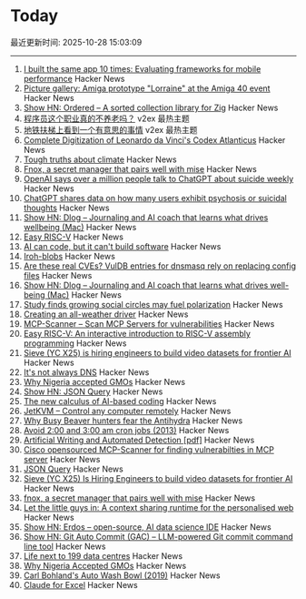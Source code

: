 # Today

最近更新时间: 2025-10-28 15:03:09

--- 
1. [I built the same app 10 times: Evaluating frameworks for mobile performance](https://www.lorenstew.art/blog/10-kanban-boards/) Hacker News
2. [Picture gallery: Amiga prototype "Lorraine" at the Amiga 40 event](https://www.amiga-news.de/en/news/AN-2025-10-00110-EN.html) Hacker News
3. [Show HN: Ordered – A sorted collection library for Zig](https://news.ycombinator.com/item?id=45729457) Hacker News
4. [程序员这个职业真的不养老吗？](https://www.v2ex.com/t/1168799) v2ex 最热主题
5. [地铁扶梯上看到一个有意思的事情](https://www.v2ex.com/t/1168795) v2ex 最热主题
6. [Complete Digitization of Leonardo da Vinci's Codex Atlanticus](https://www.openculture.com/2025/10/digitization-of-leonardo-da-vincis-codex-atlanticus.html) Hacker News
7. [Tough truths about climate](https://www.gatesnotes.com/home/home-page-topic/reader/three-tough-truths-about-climate) Hacker News
8. [Fnox, a secret manager that pairs well with mise](https://github.com/jdx/mise/discussions/6779) Hacker News
9. [OpenAI says over a million people talk to ChatGPT about suicide weekly](https://techcrunch.com/2025/10/27/openai-says-over-a-million-people-talk-to-chatgpt-about-suicide-weekly/) Hacker News
10. [ChatGPT shares data on how many users exhibit psychosis or suicidal thoughts](https://www.bbc.com/news/articles/c5yd90g0q43o) Hacker News
11. [Show HN: Dlog – Journaling and AI coach that learns what drives wellbeing (Mac)](https://dlog.pro/) Hacker News
12. [Easy RISC-V](https://dramforever.github.io/easyriscv/) Hacker News
13. [AI can code, but it can't build software](https://bytesauna.com/post/coding-vs-software-engineering) Hacker News
14. [Iroh-blobs](https://www.iroh.computer/blog/iroh-blobs-0-95-new-features) Hacker News
15. [Are these real CVEs? VulDB entries for dnsmasq rely on replacing config files](https://seclists.org/oss-sec/2025/q4/79) Hacker News
16. [Show HN: Dlog – Journaling and AI coach that learns what drives well-being (Mac)](https://dlog.pro/) Hacker News
17. [Study finds growing social circles may fuel polarization](https://phys.org/news/2025-10-friends-division-social-circles-fuel.html) Hacker News
18. [Creating an all-weather driver](https://waymo.com/blog/2025/10/creating-an-all-weather-driver) Hacker News
19. [MCP-Scanner – Scan MCP Servers for vulnerabilities](https://github.com/cisco-ai-defense/mcp-scanner) Hacker News
20. [Easy RISC-V: An interactive introduction to RISC-V assembly programming](https://dramforever.github.io/easyriscv/) Hacker News
21. [Sieve (YC X25) is hiring engineers to build video datasets for frontier AI](https://www.sievedata.com/) Hacker News
22. [It's not always DNS](https://notes.pault.ag/its-not-always-dns/) Hacker News
23. [Why Nigeria accepted GMOs](https://www.asimov.press/p/nigeria-crops) Hacker News
24. [Show HN: JSON Query](https://jsonquerylang.org/) Hacker News
25. [The new calculus of AI-based coding](https://blog.joemag.dev/2025/10/the-new-calculus-of-ai-based-coding.html) Hacker News
26. [JetKVM – Control any computer remotely](https://jetkvm.com/) Hacker News
27. [Why Busy Beaver hunters fear the Antihydra](https://benbrubaker.com/why-busy-beaver-hunters-fear-the-antihydra/) Hacker News
28. [Avoid 2:00 and 3:00 am cron jobs (2013)](https://www.endpointdev.com/blog/2013/04/avoid-200-and-300-am-cron-jobs/) Hacker News
29. [Artificial Writing and Automated Detection [pdf]](https://www.nber.org/system/files/working_papers/w34223/w34223.pdf) Hacker News
30. [Cisco opensourced MCP-Scanner for finding vulnerabilties in MCP server](https://github.com/cisco-ai-defense/mcp-scanner) Hacker News
31. [JSON Query](https://jsonquerylang.org/) Hacker News
32. [Sieve (YC X25) Is Hiring Engineers to build video datasets for frontier AI](https://www.sievedata.com/) Hacker News
33. [fnox, a secret manager that pairs well with mise](https://github.com/jdx/mise/discussions/6779) Hacker News
34. [Let the little guys in: A context sharing runtime for the personalised web](https://arjun.md/little-guys) Hacker News
35. [Show HN: Erdos – open-source, AI data science IDE](https://www.lotas.ai/erdos) Hacker News
36. [Show HN: Git Auto Commit (GAC) – LLM-powered Git commit command line tool](https://github.com/cellwebb/gac) Hacker News
37. [Life next to 199 data centres](https://www.bbc.com/news/articles/c93dnnxewdvo) Hacker News
38. [Why Nigeria Accepted GMOs](https://www.asimov.press/p/nigeria-crops) Hacker News
39. [Carl Bohland's Auto Wash Bowl (2019)](https://www.vintag.es/2019/12/the-auto-wash-bowl.html) Hacker News
40. [Claude for Excel](https://www.claude.com/claude-for-excel) Hacker News
